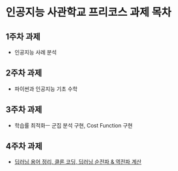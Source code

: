 # 인공지능 사관학교 프리코스 과제 목차

##  1주차 과제
- 인공지능 사례 분석

##  2주차 과제
- 파이썬과 인공지능 기초 수학

##  3주차 과제
- 학습률 최적화ㅡ 군집 분석 구현, Cost Function 구현

##  4주차 과제
- [딥러닝 용어 정리, 클론 코딩, 딥러닝 순전파 & 역전파 계산](https://github.com/ideablast/AI_Pre_Course/blob/master/task4_Duki.ipynb)
